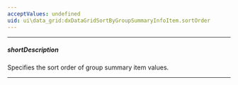 ```yaml
---
acceptValues: undefined
uid: ui\data_grid:dxDataGridSortByGroupSummaryInfoItem.sortOrder
---
```

---
##### shortDescription
Specifies the sort order of group summary item values.

---
<!--
&lt;!-- Description goes here --&gt;
-->
